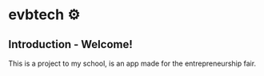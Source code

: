 # evbtech ⚙️

## Introduction - Welcome!

This is a project to my school, is an app made for the entrepreneurship fair. 

